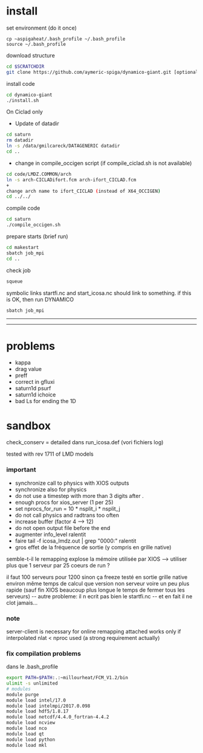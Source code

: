 # install

set environment (do it once)
```
cp ~aspigaheat/.bash_profile ~/.bash_profile
source ~/.bash_profile
```

download structure
```bash 
cd $SCRATCHDIR
git clone https://github.com/aymeric-spiga/dynamico-giant.git [optional different name]
```

install code
```bash 
cd dynamico-giant
./install.sh
```
On Ciclad only
- Update of datadir
```bash
cd saturn
rm datadir
ln -s /data/gmilcareck/DATAGENERIC datadir
cd ..
```
- change in compile_occigen script (if compile_ciclad.sh is not available)
```bash
cd code/LMDZ.COMMON/arch
ln -s arch-CICLADifort.fcm arch-ifort_CICLAD.fcm
+
change arch name to ifort_CICLAD (instead of X64_OCCIGEN)
cd ../../
```

compile code
```bash
cd saturn
./compile_occigen.sh
```

prepare starts (brief run)
```bash
cd makestart
sbatch job_mpi
cd ..
```

check job
```bash 
squeue
```
symbolic links startfi.nc and start_icosa.nc
should link to something. if this is OK, then
run DYNAMICO
```bash
sbatch job_mpi
```


----------------------------------------------------------
----------------------------------------------------------
# problems
- kappa
- drag value
- preff
- correct in gfluxi
- saturn1d psurf
- saturn1d ichoice
- bad Ls for ending the 1D

# sandbox

check_conserv = detailed dans run_icosa.def
(vori fichiers log)


tested with rev 1711 of LMD models

### important

* synchronize call to physics with XIOS outputs
* synchronize also for physics
* do not use a timestep with more than 3 digits after .
* enough procs for xios_server (1 per 25)
* set nprocs_for_run = 10 * nsplit_i * nsplit_j
* do not call physics and radtrans too often
* increase buffer (factor 4 --> 12)
* do not open output file before the end
* augmenter info_level ralentit
* faire tail -f icosa_lmdz.out | grep "0000:" ralentit
* gros effet de la fréquence de sortie (y compris en grille native)

semble-t-il le remapping explose la mémoire utilisée par XIOS
--> utiliser plus que 1 serveur par 25 coeurs de run ?

il faut 100 serveurs pour 1200 sinon ça freeze
testé en sortie grille native
environ même temps de calcul que version non serveur
voire un peu plus rapide
(sauf fin XIOS beaucoup plus longue 
le temps de fermer tous les serveurs)
-- autre probleme: il n ecrit pas bien le startfi.nc
-- et en fait il ne clot jamais...


### note

server-client is necessary for online remapping
attached works only if interpolated nlat < nproc used (a strong requirement actually)

### fix compilation problems 

dans le .bash_profile

```bash
export PATH=$PATH:.:~millourheat/FCM_V1.2/bin
ulimit -s unlimited
# modules
module purge
module load intel/17.0
module load intelmpi/2017.0.098
module load hdf5/1.8.17
module load netcdf/4.4.0_fortran-4.4.2
module load ncview
module load nco
module load qt
module load python
module load mkl
```

